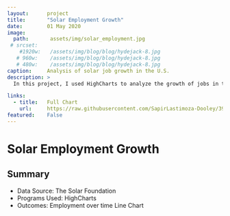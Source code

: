 ```yaml
---
layout:      project
title:       "Solar Employment Growth"
date:        01 May 2020
image:
  path:       assets/img/solar_employment.jpg
 # srcset:
    #1920w:   /assets/img/blog/blog/hydejack-8.jpg
   # 960w:    /assets/img/blog/blog/hydejack-8.jpg
   # 480w:    /assets/img/blog/blog/hydejack-8.jpg
caption:     Analysis of solar job growth in the U.S.
description: >
  In this project, I used HighCharts to analyze the growth of jobs in the solar energy sector, based on different sub-sectors.

links:
  - title:   Full Chart
    url:     https://raw.githubusercontent.com/SapirLastimoza-Dooley/390_labs/main/solar_employment.jpg
featured:    False
---
```

# Solar Employment Growth

## Summary
* Data Source: The Solar Foundation
* Programs Used: HighCharts
* Outcomes: Employment over time Line Chart